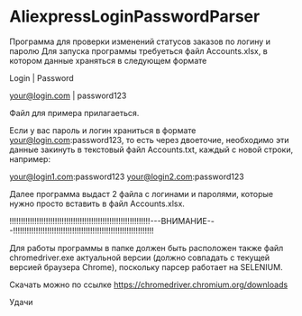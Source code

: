 # AliexpressLoginPasswordParser
Программа для проверки изменений статусов заказов по логину и паролю
Для запуска программы требуеться файл Accounts.xlsx, в котором данные храняться в следующем формате

Login	          | Password

your@login.com	| password123

Файл для примера прилагаеться. 

Если у вас пароль и логин храниться в формате your@login.com:password123, то есть через двоеточие, необходимо эти данные закинуть в текстовый файл Accounts.txt, 
каждый с новой строки, например:

your@login1.com:password123
your@login2.com:password123

Далее программа выдаст 2 файла с логинами и паролями, которые нужно просто вставить в файл Accounts.xlsx.

!!!!!!!!!!!!!!!!!!!!!!!!!!!!!!!!!!!!!!!!!!!!!!!!!!!!!!!!!!!!!!---ВНИМАНИЕ---!!!!!!!!!!!!!!!!!!!!!!!!!!!!!!!!!!!!!!!!!!!!!!!!!!!!!!!!!!!!!!


Для работы программы в папке должен быть расположен также файл chromedriver.exe актуальной версии (должно совпадать с текущей версией браузера Chrome), поскольку парсер работает на SELENIUM.

Скачать можно по ссылке https://chromedriver.chromium.org/downloads

Удачи
